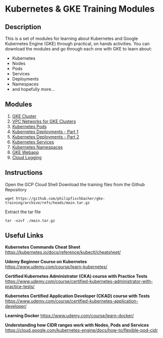 # Kubernetes & GKE Training Modules

## Description
This is a set of modules for learning about Kubernetes and Google Kubernetes Engine (GKE) through practical, on hands activities. You can download the modules and go through each one with GKE to learn about:
* Kubernetes
* Nodes
* Pods
* Services
* Deployments
* Namespaces
* and hopefully more...

## Modules
1. [GKE Cluster](modules/gke-cluster/INSTRUCTIONS.md)
1. [VPC Networks for GKE Clusters](modules/gke-vpc-network/INSTRUCTIONS.md)
1. [Kubernetes Pods](modules/k8s-pods/INSTRUCTIONS.md)
1. [Kubernetes Deployments - Part 1](modules/k8s-deployments/INSTRUCTIONS-part-1.md)
1. [Kubernetes Deployments - Part 2](modules/k8s-deployments/INSTRUCTIONS-part-2.md)
1. [Kubernetes Services](modules/k8s-services/INSTRUCTIONS.md)
1. [Kubernetes Namespaces](modules/k8s-namespaces/INSTRUCTIONS.md)
1. [GKE Webapp](modules/gke-webapp/INSTRUCTIONS.md)
1. [Cloud Logging](modules/gke-logging/INSTRUCTIONS.md)

## Instructions
Open the GCP Cloud Shell
Download the training files from the Github Repository
```
wget https://github.com/philipfischbacher/gke-training/archive/refs/heads/main.tar.gz
``` 

Extract the tar file
```
tar -xzvf ./main.tar.gz
``` 


## Useful Links
**Kubernetes Commands Cheat Sheet**
https://kubernetes.io/docs/reference/kubectl/cheatsheet/

**Udemy Beginner Course on Kubernetes**
https://www.udemy.com/course/learn-kubernetes/

**Certified Kubernetes Administrator (CKA) course with Practice Tests**
https://www.udemy.com/course/certified-kubernetes-administrator-with-practice-tests/

**Kubernetes Certified Application Developer (CKAD) course with Tests**
https://www.udemy.com/course/certified-kubernetes-application-developer/

**Learning Docker**
https://www.udemy.com/course/learn-docker/

**Understanding how CIDR ranges work with Nodes, Pods and Services**
https://cloud.google.com/kubernetes-engine/docs/how-to/flexible-pod-cidr
